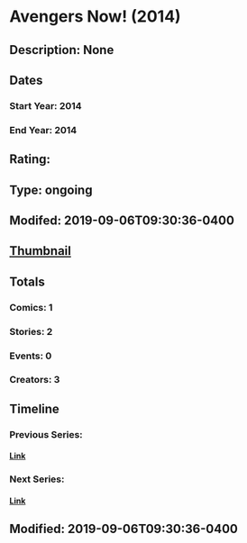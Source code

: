 # Avengers Now! (2014)
## Description: None
## Dates
### Start Year: 2014
### End Year: 2014
## Rating: 
## Type: ongoing
## Modifed: 2019-09-06T09:30:36-0400
## [Thumbnail](http://i.annihil.us/u/prod/marvel/i/mg/8/e0/5526ee7b02bb2.jpg)
## Totals
### Comics: 1
### Stories: 2
### Events: 0
### Creators: 3
## Timeline
### Previous Series: 
#### [Link]()
### Next Series: 
#### [Link]()
## Modified: 2019-09-06T09:30:36-0400